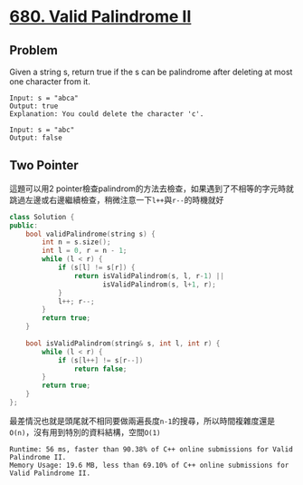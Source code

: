 # [680. Valid Palindrome II](https://leetcode.com/problems/valid-palindrome-ii/)

## Problem
Given a string s, return true if the s can be palindrome after deleting at most one character from it.

```
Input: s = "abca"
Output: true
Explanation: You could delete the character 'c'.

Input: s = "abc"
Output: false
```

## Two Pointer
這題可以用2 pointer檢查palindrom的方法去檢查，如果遇到了不相等的字元時就跳過左邊或右邊繼續檢查，稍微注意一下`l++`與`r--`的時機就好

```cpp
class Solution {
public:
    bool validPalindrome(string s) {
        int n = s.size();
        int l = 0, r = n - 1;
        while (l < r) {
            if (s[l] != s[r]) {
                return isValidPalindrom(s, l, r-1) ||
                       isValidPalindrom(s, l+1, r);
            }
            l++; r--;
        }
        return true;
    }
    
    bool isValidPalindrom(string& s, int l, int r) {
        while (l < r) {
            if (s[l++] != s[r--])
                return false;
        }
        return true;
    }
};
```

最差情況也就是頭尾就不相同要做兩遍長度`n-1`的搜尋，所以時間複雜度還是`O(n)`，沒有用到特別的資料結構，空間`O(1)`
```
Runtime: 56 ms, faster than 90.38% of C++ online submissions for Valid Palindrome II.
Memory Usage: 19.6 MB, less than 69.10% of C++ online submissions for Valid Palindrome II.
```
